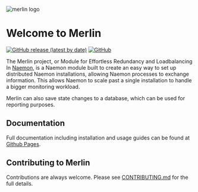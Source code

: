 ![merlin logo](merlin_logo.svg)

# Welcome to Merlin #
[![GitHub release (latest by date)](https://img.shields.io/github/v/release/itrs-group/monitor-merlin?display_name=release)](https://github.com/ITRS-Group/monitor-merlin/releases)
[![GitHub](https://img.shields.io/github/license/itrs-group/monitor-merlin)](https://github.com/ITRS-Group/monitor-merlin/blob/master/COPYING)

The Merlin project, or Module for Effortless Redundancy and Loadbalancing In
[Naemon](https://naemon.org), is a Naemon module built to create an easy way to
set up distributed Naemon installations, allowing Naemon processes to exchange
information. This allows Naemon to scale past a single installation to handle
a bigger monitoring workload.

Merlin can also save state changes to a database, which can be
used for reporting purposes.

## Documentation ##

Full documentation including installation and usage guides can be found
at [Github Pages](https://itrs-group.github.io/monitor-merlin/).

## Contributing to Merlin

Contributions are always welcome. Please see [CONTRIBUTING.md](CONTRIBUTING.md)
for the full details.
